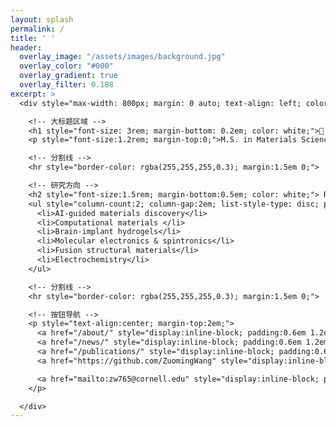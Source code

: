 ```yaml
---
layout: splash
permalink: /
title: ' '
header:
  overlay_image: "/assets/images/background.jpg"
  overlay_color: "#000"
  overlay_gradient: true
  overlay_filter: 0.188
excerpt: >
  <div style="max-width: 800px; margin: 0 auto; text-align: left; color: white;">

    <!-- 大标题区域 -->
    <h1 style="font-size: 3rem; margin-bottom: 0.2em; color: white;">👋 Hi, I'm <strong>Zuoming Wang</strong></h1>
    <p style="font-size:1.2rem; margin-top:0;">M.S. in Materials Science, Cornell University</p>

    <!-- 分割线 -->
    <hr style="border-color: rgba(255,255,255,0.3); margin:1.5em 0;">

    <!-- 研究方向 -->
    <h2 style="font-size:1.5rem; margin-bottom:0.5em; color: white;"> Research Interests</h2>
    <ul style="column-count:2; column-gap:2em; list-style-type: disc; padding-left:1em; line-height:1.6;">
      <li>AI-guided materials discovery</li>
      <li>Computational materials </li>
      <li>Brain-implant hydrogels</li>
      <li>Molecular electronics & spintronics</li>
      <li>Fusion structural materials</li>
      <li>Electrochemistry</li>
    </ul>

    <!-- 分割线 -->
    <hr style="border-color: rgba(255,255,255,0.3); margin:1.5em 0;">

    <!-- 按钮导航 -->
    <p style="text-align:center; margin-top:2em;">
      <a href="/about/" style="display:inline-block; padding:0.6em 1.2em; margin:0 0.5em; background:rgba(255,255,255,0.2); border-radius:4px; color:white; text-decoration:none;">About</a>
      <a href="/news/" style="display:inline-block; padding:0.6em 1.2em; margin:0 0.5em; background:rgba(255,255,255,0.2); border-radius:4px; color:white; text-decoration:none;">News</a>
      <a href="/publications/" style="display:inline-block; padding:0.6em 1.2em; margin:0 0.5em; background:rgba(255,255,255,0.2); border-radius:4px; color:white; text-decoration:none;">Publications</a>
      <a href="https://github.com/ZuomingWang" style="display:inline-block; padding:0.6em 1.2em; margin:0 0.5em; background:rgba(255,255,255,0.2); border-radius:4px; color:white; text-decoration:none;" target="_blank" rel="noopener">GitHub</a>

      <a href="mailto:zw765@cornell.edu" style="display:inline-block; padding:0.6em 1.2em; margin:0 0.5em; background:rgba(255,255,255,0.2); border-radius:4px; color:white; text-decoration:none;">Contact</a>
    </p>

  </div>
---
```

